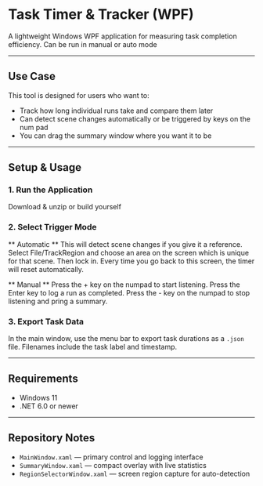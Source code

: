 # Task Timer & Tracker (WPF)

A lightweight Windows WPF application for measuring task completion efficiency. Can be run in manual or auto mode

---

## Use Case

This tool is designed for users who want to:
- Track how long individual runs take and compare them later
- Can detect scene changes automatically or be triggered by keys on the num pad
- You can drag the summary window where you want it to be

---



##  Setup & Usage

### 1. Run the Application

Download & unzip or build yourself

### 2. Select Trigger Mode

** Automatic **
This will detect scene changes if you give it a reference. Select File/TrackRegion and choose an area on the screen which is unique for that scene. Then lock in. 
Every time you go back to this screen, the timer will reset automatically.

** Manual **
Press the + key on the numpad to start listening.
Press the Enter key to log a run as completed.
Press the - key on the numpad to stop listening and pring a summary.


### 3. Export Task Data

In the main window, use the menu bar to export task durations as a `.json` file. Filenames include the task label and timestamp.

---

##  Requirements

- Windows 11
- .NET 6.0 or newer

---

## Repository Notes

- `MainWindow.xaml` — primary control and logging interface
- `SummaryWindow.xaml` — compact overlay with live statistics
- `RegionSelectorWindow.xaml` — screen region capture for auto-detection

